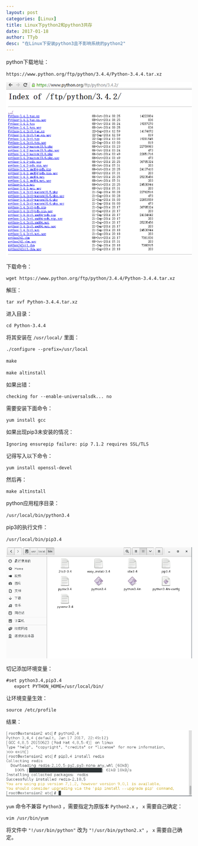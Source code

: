 ```yaml
---
layout: post
categories: [Linux]
title: Linux下python2和python3共存
date: 2017-01-18
author: TTyb
desc: "在Linux下安装python3且不影响系统的python2"
---
```


python下载地址：

`https://www.python.org/ftp/python/3.4.4/Python-3.4.4.tar.xz`


<p style="text-align:center"><img src="/static/postimage/linux/python23/996148-20170118111842734-1275144249.png"/></p>

下载命令：

```
wget https://www.python.org/ftp/python/3.4.4/Python-3.4.4.tar.xz
```

解压：

```
tar xvf Python-3.4.4.tar.xz
```

进入目录：

```
cd Python-3.4.4
```

将其安装在 `/usr/local/` 里面：

```
./configure --prefix=/usr/local

make

make altinstall
```

如果出错：

```
checking for --enable-universalsdk... no
```

需要安装下面命令：

```
yum install gcc
```

如果出现pip3未安装的情况：

`Ignoring ensurepip failure: pip 7.1.2 requires SSL/TLS`

记得写入以下命令：

```
yum install openssl-devel
```

然后再：

```
make altinstall
```

python应用程序目录：

`/usr/local/bin/python3.4`

pip3的执行文件：

`/usr/local/bin/pip3.4 `

<p style="text-align:center"><img src="/static/postimage/linux/python23/996148-20170118145915796-428983248.png"/></p>


切记添加环境变量：

```
#set python3.4,pip3.4
   export PYTHON_HOME=/usr/local/bin/
```

让环境变量生效：

```
source /etc/profile
```

结果：

<p style="text-align:center"><img src="/static/postimage/linux/python23/996148-20170118150603750-802075189.png"/></p>

`yum` 命令不兼容 `Python3` ，需要指定为原版本 `Python2.x` ， `x` 需要自己确定：

```
vim /usr/bin/yum
```

将文件中 `"!/usr/bin/python"` 改为 `"!/usr/bin/python2.x"` ， `x` 需要自己确定。
